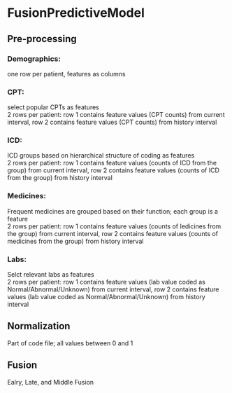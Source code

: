 # FusionPredictiveModel
## Pre-processing <br />
### Demographics: <br />
  one row per patient, features as columns<br />
### CPT:<br />
  select popular CPTs as features<br />
  2 rows per patient: row 1 contains feature values (CPT counts) from current interval, row 2 contains feature values (CPT counts) from history interval<br />
### ICD:<br />
  ICD groups based on hierarchical structure of coding as features<br />
  2 rows per patient: row 1 contains feature values (counts of ICD from the group) from current interval, row 2 contains feature values (counts of ICD from the group) from       history interval<br />
### Medicines:<br />
  Frequent medicines are grouped based on their function; each group is a feature<br />
  2 rows per patient: row 1 contains feature values (counts of Iedicines from the group) from current interval, row 2 contains feature values (counts of medicines from the group) from history interval<br />
### Labs:<br />
  Selct relevant labs as features  
  2 rows per patient: row 1 contains feature values (lab value coded as Normal/Abnormal/Unknown) from current interval, row 2 contains feature values (lab value coded as Normal/Abnormal/Unknown) from history interval
  
## Normalization  
Part of code file; all values between 0 and 1

## Fusion  
Ealry, Late, and Middle Fusion

